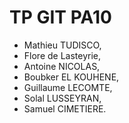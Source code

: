 # TP GIT PA10


- Mathieu TUDISCO,
- Flore de Lasteyrie,
- Antoine NICOLAS,
- Boubker EL KOUHENE,
- Guillaume LECOMTE,
- Solal LUSSEYRAN,
- Samuel CIMETIERE.


